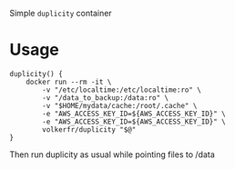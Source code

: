 Simple `duplicity` container

# Usage

    duplicity() {
        docker run --rm -it \
            -v "/etc/localtime:/etc/localtime:ro" \
            -v "/data_to_backup:/data:ro" \
            -v "$HOME/mydata/cache:/root/.cache" \
            -e "AWS_ACCESS_KEY_ID=${AWS_ACCESS_KEY_ID}" \
            -e "AWS_ACCESS_KEY_ID=${AWS_ACCESS_KEY_ID}" \
            volkerfr/duplicity "$@"
    }

Then run duplicity as usual while pointing files to /data
